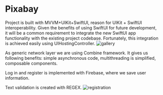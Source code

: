 # Pixabay

Project is built with MVVM+UIKit+SwiftUI, reason for UIKit + SwiftUI interoperability. Given the benefits of using SwiftUI for future development, it will be a common requirement to integrate the new SwiftUI app functionality with the existing project codebase. Fortunately, this integration is achieved easily using UIHostingController.
![gallery](https://user-images.githubusercontent.com/84790229/183299371-368e91da-4296-4708-b0d0-d457101f43a1.gif)

As generic network layer we are using Combine framework. It gives us following benefits: simple asynchronous code, multithreading is simplified, composable components. 

Log in and register is implemented with Firebase, where we save user information. 

Text validation is created with REGEX.
![registration](https://user-images.githubusercontent.com/84790229/183299378-69db5a19-c492-41d3-befa-9e697f3b0135.gif)
